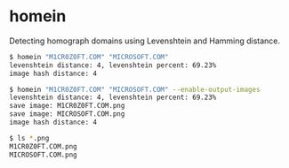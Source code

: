 # homein

Detecting homograph domains using Levenshtein and Hamming distance.

```sh
$ homein "M1CR0Z0FT.COM" "MICROSOFT.COM"
levenshtein distance: 4, levenshtein percent: 69.23%
image hash distance: 4
```

```sh
$ homein "M1CR0Z0FT.COM" "MICROSOFT.COM" --enable-output-images
levenshtein distance: 4, levenshtein percent: 69.23%
save image: M1CR0Z0FT.COM.png
save image: MICROSOFT.COM.png
image hash distance: 4

$ ls *.png
M1CR0Z0FT.COM.png
MICROSOFT.COM.png
```
